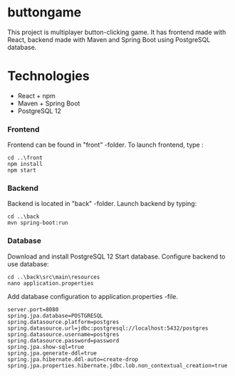 # buttongame

This project is multiplayer button-clicking game. It has frontend made with React, backend made with Maven and Spring Boot using PostgreSQL database.

# Technologies

* React + npm
* Maven + Spring Boot
* PostgreSQL 12

### Frontend
Frontend can be found in "front" -folder.
To launch frontend, type :

```
cd ..\front
npm install
npm start
```

### Backend
Backend is located in "back" -folder.
Launch backend by typing:

```
cd ..\back
mvn spring-boot:run
```
### Database
Download and install PostgreSQL 12
Start database.
Configure backend to use database:
```
cd ..\back\src\main\resources
nano application.properties
```
Add database configuration to application.properties -file.
```
server.port=8080
spring.jpa.database=POSTGRESQL
spring.datasource.platform=postgres
spring.datasource.url=jdbc:postgresql://localhost:5432/postgres
spring.datasource.username=postgres
spring.datasource.password=password
spring.jpa.show-sql=true
spring.jpa.generate-ddl=true
spring.jpa.hibernate.ddl-auto=create-drop
spring.jpa.properties.hibernate.jdbc.lob.non_contextual_creation=true
```
